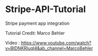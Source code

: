 # Stripe-API-Tutorial
Stripe payment app integration

Tutorial Credit: Marco Behler

Video : https://www.youtube.com/watch?v=BIDNKRluql4&ab_channel=MarcoBehler
